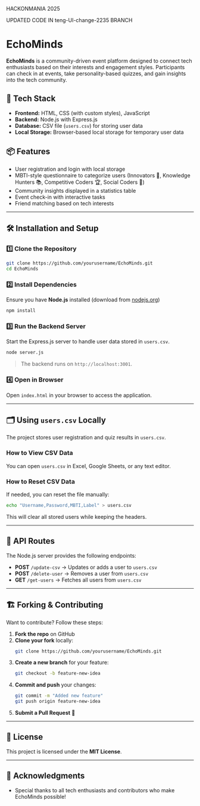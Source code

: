 HACKONMANIA 2025


UPDATED CODE IN teng-UI-change-2235 BRANCH

# EchoMinds

**EchoMinds** is a community-driven event platform designed to connect tech enthusiasts based on their interests and engagement styles. Participants can check in at events, take personality-based quizzes, and gain insights into the tech community.

## 🚀 Tech Stack

- **Frontend:** HTML, CSS (with custom styles), JavaScript
- **Backend:** Node.js with Express.js
- **Database:** CSV file (`users.csv`) for storing user data
- **Local Storage:** Browser-based local storage for temporary user data

## 📦 Features

- User registration and login with local storage
- MBTI-style questionnaire to categorize users (Innovators 🚀, Knowledge Hunters 📚, Competitive Coders 🏆, Social Coders 🤝)
- Community insights displayed in a statistics table
- Event check-in with interactive tasks
- Friend matching based on tech interests

---

## 🛠️ Installation and Setup

### 1️⃣ Clone the Repository
```sh
git clone https://github.com/yourusername/EchoMinds.git
cd EchoMinds
```

### 2️⃣ Install Dependencies
Ensure you have **Node.js** installed (download from [nodejs.org](https://nodejs.org/))

```sh
npm install
```

### 3️⃣ Run the Backend Server
Start the Express.js server to handle user data stored in `users.csv`.

```sh
node server.js
```
> The backend runs on `http://localhost:3001`.

### 4️⃣ Open in Browser
Open `index.html` in your browser to access the application.

---

## 🗂️ Using `users.csv` Locally

The project stores user registration and quiz results in `users.csv`.

### How to View CSV Data
You can open `users.csv` in Excel, Google Sheets, or any text editor.

### How to Reset CSV Data
If needed, you can reset the file manually:
```sh
echo "Username,Password,MBTI,Label" > users.csv
```
This will clear all stored users while keeping the headers.

---

## 🔗 API Routes
The Node.js server provides the following endpoints:

- **POST** `/update-csv` → Updates or adds a user to `users.csv`
- **POST** `/delete-user` → Removes a user from `users.csv`
- **GET** `/get-users` → Fetches all users from `users.csv`

---

## 🏗️ Forking & Contributing
Want to contribute? Follow these steps:

1. **Fork the repo** on GitHub
2. **Clone your fork** locally:
   ```sh
   git clone https://github.com/yourusername/EchoMinds.git
   ```
3. **Create a new branch** for your feature:
   ```sh
   git checkout -b feature-new-idea
   ```
4. **Commit and push** your changes:
   ```sh
   git commit -m "Added new feature"
   git push origin feature-new-idea
   ```
5. **Submit a Pull Request** 🎉

---

## 📜 License
This project is licensed under the **MIT License**.

---

## 🌟 Acknowledgments
- Special thanks to all tech enthusiasts and contributors who make EchoMinds possible!
